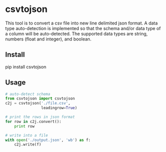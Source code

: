 csvtojson
==========

This tool is to convert a csv file into new line delimited json format.
A data type auto-detection is implemented so that the schema and/or data type of a column will be auto-detected.
The supported data types are string, numbers (float and integer), and boolean.

Install
----------
pip install csvtojson

Usage
----------

```python
# auto-detect schema
from csvtojson import csvtojson
c2j = csvtojson('./file.csv',
                leadingrow=True)

# print the rows in json format
for row in c2j.convert():
    print row

# write into a file
with open('./output.json', 'wb') as f:
    c2j.write(f)
```
